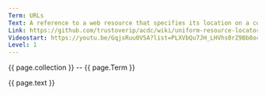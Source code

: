 ```yaml
---
Term: URLs
Text: A reference to a web resource that specifies its location on a computer network and a mechanism for retrieving it
Link: https://github.com/trustoverip/acdc/wiki/uniform-resource-locator-(URL)
Videostart: https://youtu.be/GqjsRuu0V5A?list=PLXVbQu7JH_LHVhs0rZ9Bb8ocyKlPljkaG&t=33m00s
Level: 1
---
```


{{ page.collection }} -- {{ page.Term }}

   {{ page.text }}

